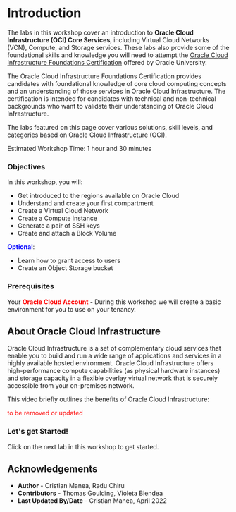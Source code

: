 # Introduction

The labs in this workshop cover an introduction to **Oracle Cloud Infrastructure (OCI) Core Services**, including Virtual Cloud Networks (VCN), Compute, and Storage services. These labs also provide some of the foundational skills and knowledge you will need to attempt the [Oracle Cloud Infrastructure Foundations Certification](https://learn.oracle.com/ols/learning-path/become-an-oci-foundation-associate/35644/98057) offered by Oracle University.

The Oracle Cloud Infrastructure Foundations Certification provides candidates with foundational knowledge of core cloud computing concepts and an understanding of those services in Oracle Cloud Infrastructure. The certification is intended for candidates with technical and non-technical backgrounds who want to validate their understanding of Oracle Cloud Infrastructure.

The labs featured on this page cover various solutions, skill levels, and categories based on Oracle Cloud Infrastructure (OCI).

Estimated Workshop Time: 1 hour and 30 minutes

### Objectives
In this workshop, you will:
- Get introduced to the regions available on Oracle Cloud
- Understand and create your first compartment
- Create a Virtual Cloud Network
- Create a Compute instance
- Generate a pair of SSH keys
- Create and attach a Block Volume

**<font color="blue">Optional</font>**:
 - Learn how to grant access to users
 - Create an Object Storage bucket

### Prerequisites
Your **<font color="red">Oracle Cloud Account</font>** - During this workshop we will create a basic environment for you to use on your tenancy.



## About Oracle Cloud Infrastructure

Oracle Cloud Infrastructure is a set of complementary cloud services that enable you to build and run a wide range of applications and services in a highly available hosted environment. Oracle Cloud Infrastructure offers high-performance compute capabilities (as physical hardware instances) and storage capacity in a flexible overlay virtual network that is securely accessible from your on-premises network.

This video briefly outlines the benefits of Oracle Cloud Infrastructure:

[](youtube:-OBrKIlSt_Q) <font color="red">to be removed or updated</font>

### Let's get Started!

Click on the next lab in this workshop to get started.

## Acknowledgements

- **Author** - Cristian Manea, Radu Chiru
- **Contributors** - Thomas Goulding, Violeta Blendea
- **Last Updated By/Date** - Cristian Manea, April 2022


